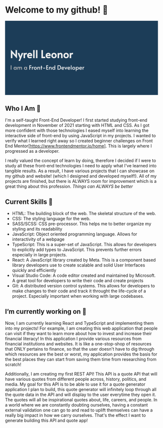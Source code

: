 # Welcome to my github! 👋

![](./hero.png)

## Who I Am 💬
I'm a self-taught Front-End Developer! I first started studying front-end development in November of 2021 starting with HTML and CSS. As I got more confident with those technologies I eased myself into learning the interactive side of front-end by using JavaScript in my projects. I wanted to verify what I learned right away so I created beginner challenges on Front End Mentor[https://www.frontendmentor.io/home]. This is largely where I progressed as a developer. 

I really valued the concept of learn by doing, therefore I decided if I were to study all these front-end technologies I need to apply what I've learned into tangible results. As a result, I have various projects that I can showcase on my github and website! (which I designed and developed myself!). All of my projects are finished, but there is ALWAYS room for improvement which is a great thing about this profession. *Things can ALWAYS be better*

## Current Skills 🌱 
- HTML: The building block of the web. The skeletal structure of the web.
- CSS: The styling language for the web.
- SASS/SCSS: CSS pre-processor. This helps me to better organize my styling and its readability
- JavaScript: Object oriented programming language. Allows for interactivity of a webpage
- TypeScript: This is a super-set of JavaScript. This allows for developers to explicitly add types to JavaScript. This prevents further errors especially in large projects.
- React: A JavaScript library created by Meta. This is a component based library developers use to create scalable and solid User Interfaces quickly and efficiently
- Visual Studio Code: A code editor created and maintained by Microsoft. A great tool for developers to write their code and create projects
- Git: A distributed version control systems. This allows for developers to make changes to their code and track it throught the life-cycle of a project. Especially important when working with large codebases.

## I’m currently working on 🔭 

Now, I am currently learning React and TypeScript and implementing them into my projects! For example, I am creating this web application that people can visit if they want to learn more about how to invest and increase their financial literacy! In this application I provide various resources from financial institutions and websites. It is like a one-stop-shop of resources that ONLY pertains to finance, so that the user doesn't have to dig through which resources are the best or worst, my application provides the basis for the best places they can start from saving them time from researching from scratch!

Additionally, I am creating my first REST API! This API is a quote API that will have various quotes from different people across, history, politics, and media. My goal for this API is to be able to use it for a quote generator application I plan to build, this quote generator will infinitely loop through all the quote data in the API and will display to the user everytime they open it. The quotes will all be inspirational quotes about, life, careers, and people. In a world where we are constantly doubting ourselves, having a constant external validation one can go to and read to uplift themselves can have a really big impact in how we carry ourselves. That's the effect I want to generate building this API and quote app!

<!--
**nyrellcl/nyrellcl** is a ✨ _special_ ✨ repository because its `README.md` (this file) appears on your GitHub profile.

Here are some ideas to get you started:

-   ...
- I’m currently learning ...
- 👯 I’m looking to collaborate on ...
- 🤔 I’m looking for help with ...
-  Ask me about ...
- 📫 How to reach me: ...
- 😄 Pronouns: ...
- ⚡ Fun fact: ...
-->
